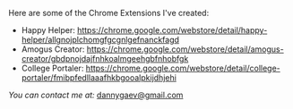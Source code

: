 Here are some of the Chrome Extensions I've created:

- Happy Helper: https://chrome.google.com/webstore/detail/happy-helper/allgnojplchomgfgcgnlgefnanckfagd
- Amogus Creator: https://chrome.google.com/webstore/detail/amogus-creator/gbdpnojdajfnhkoalmgeehgbfnhobfgk
- College Portaler: https://chrome.google.com/webstore/detail/college-portaler/fmibpfedllaaafhkbgooalpkijdhjehi

*You can contact me at:* dannygaev@gmail.com
